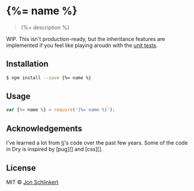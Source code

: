 # {%= name %} 

> {%= description %}

WIP. This isn't production-ready, but the inheritance features are implemented if you feel like playing aroudn with the [unit tests](test).

## Installation

```sh
$ npm install --save {%= name %}
```

## Usage

```js
var {%= name %} = require('{%= name %}');
```

## Acknowledgements

I've learned a lot from [tj](https://github.com/tj)'s code over the past few years. Some of the code in Dry is inspired by [pug][] and [css][].

## License

MIT © [Jon Schlinkert](https://github.com/jonschlinkert)

